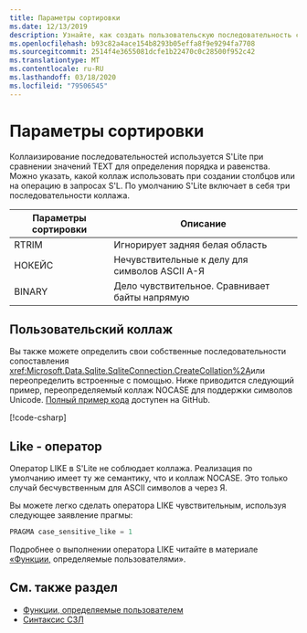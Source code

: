 ```yaml
---
title: Параметры сортировки
ms.date: 12/13/2019
description: Узнайте, как создать пользовательскую последовательность сопоставления.
ms.openlocfilehash: b93c82a4ace154b8293b05effa8f9e9294fa7708
ms.sourcegitcommit: 2514f4e3655081dcfe1b22470c0c28500f952c42
ms.translationtype: MT
ms.contentlocale: ru-RU
ms.lasthandoff: 03/18/2020
ms.locfileid: "79506545"
---
```

# <a name="collation"></a>Параметры сортировки

Коллаизирование последовательностей используется S'Lite при сравнении значений TEXT для определения порядка и равенства. Можно указать, какой коллаж использовать при создании столбцов или на операцию в запросах S'L. По умолчанию S'Lite включает в себя три последовательности коллажа.

| Параметры сортировки | Описание                               |
| --------- | ----------------------------------------- |
| RTRIM     | Игнорирует задняя белая область               |
| НОКЕЙС    | Нечувствительные к делу для символов ASCII А-Я |
| BINARY    | Дело чувствительное. Сравнивает байты напрямую   |

## <a name="custom-collation"></a>Пользовательский коллаж

Вы также можете определить свои собственные последовательности сопоставления <xref:Microsoft.Data.Sqlite.SqliteConnection.CreateCollation%2A>или переопределить встроенные с помощью. Ниже приводится следующий пример, переопределяемый коллаж NOCASE для поддержки символов Unicode. [Полный пример кода](https://github.com/dotnet/samples/blob/master/snippets/standard/data/sqlite/CollationSample/Program.cs) доступен на GitHub.

[!code-csharp[](../../../../samples/snippets/standard/data/sqlite/CollationSample/Program.cs?name=snippet_Collation)]

## <a name="like-operator"></a>Like - оператор

Оператор LIKE в S'Lite не соблюдает коллажа. Реализация по умолчанию имеет ту же семантику, что и коллаж NOCASE. Это только случай бесчувственным для ASCII символов а через Я.

Вы можете легко сделать оператора LIKE чувствительным, используя следующее заявление прагмы:

```sql
PRAGMA case_sensitive_like = 1
```

Подробнее о выполнении оператора LIKE читайте в материале [«Функции,](user-defined-functions.md) определяемые пользователями».

## <a name="see-also"></a>См. также раздел

* [Функции, определяемые пользователем](user-defined-functions.md)
* [Синтаксис СЗЛ](https://www.sqlite.org/lang.html)
